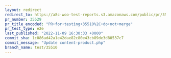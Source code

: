 ```yaml
---
layout: redirect
redirect_to: https://a8c-woo-test-reports.s3.amazonaws.com/public/pr/35529/e2e/index.html
pr_number: 35529
pr_title_encoded: "PR+for+testing+35510%2C+do+not+merge"
pr_test_type: e2e
last_published: "2022-11-09 16:30:33 +0000"
commit_sha: 1c086ad42a1e42dae82c80e43cb89de3d80537c7
commit_message: "Update content-product.php"
branch_name: test/35510
---
```

